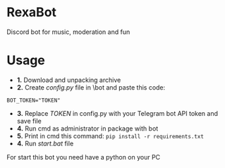 # RexaBot
Discord bot for music, moderation and fun

# Usage
* **1.** Download and unpacking archive
* **2.** Create *config.py* file in \bot and paste this code:
```
BOT_TOKEN="TOKEN"
```
* **3.** Replace *TOKEN* in config.py with your Telegram bot API token and save file
* **4.** Run cmd as administrator in package with bot
* **5.** Print in cmd this command:
`pip install -r requirements.txt`
* **4.** Run *start.bat* file

For start this bot you need have a python on your PC
